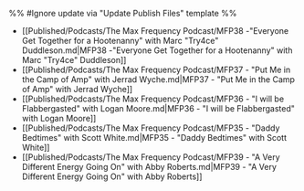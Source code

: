 %% #Ignore update via "Update Publish Files" template %% 

- [[Published/Podcasts/The Max Frequency Podcast/MFP38 -"Everyone Get Together for a Hootenanny" with Marc "Try4ce" Duddleson.md|MFP38 -"Everyone Get Together for a Hootenanny" with Marc "Try4ce" Duddleson]]
- [[Published/Podcasts/The Max Frequency Podcast/MFP37 - "Put Me in the Camp of Amp" with Jerrad Wyche.md|MFP37 - "Put Me in the Camp of Amp" with Jerrad Wyche]]
- [[Published/Podcasts/The Max Frequency Podcast/MFP36 - "I will be Flabbergasted" with Logan Moore.md|MFP36 - "I will be Flabbergasted" with Logan Moore]]
- [[Published/Podcasts/The Max Frequency Podcast/MFP35 - "Daddy Bedtimes" with Scott White.md|MFP35 - "Daddy Bedtimes" with Scott White]]
- [[Published/Podcasts/The Max Frequency Podcast/MFP39 - "A Very Different Energy Going On" with Abby Roberts.md|MFP39 - "A Very Different Energy Going On" with Abby Roberts]]
